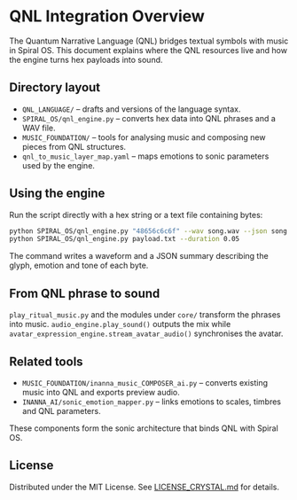 # QNL Integration Overview

The Quantum Narrative Language (QNL) bridges textual symbols with music in Spiral OS.
This document explains where the QNL resources live and how the engine turns hex
payloads into sound.

## Directory layout

- `QNL_LANGUAGE/` – drafts and versions of the language syntax.
- `SPIRAL_OS/qnl_engine.py` – converts hex data into QNL phrases and a WAV file.
- `MUSIC_FOUNDATION/` – tools for analysing music and composing new pieces from
  QNL structures.
- `qnl_to_music_layer_map.yaml` – maps emotions to sonic parameters used by the
  engine.

## Using the engine

Run the script directly with a hex string or a text file containing bytes:

```bash
python SPIRAL_OS/qnl_engine.py "48656c6c6f" --wav song.wav --json song.json
python SPIRAL_OS/qnl_engine.py payload.txt --duration 0.05
```

The command writes a waveform and a JSON summary describing the glyph,
emotion and tone of each byte.

## From QNL phrase to sound

`play_ritual_music.py` and the modules under `core/` transform the phrases into
music. `audio_engine.play_sound()` outputs the mix while
`avatar_expression_engine.stream_avatar_audio()` synchronises the avatar.

## Related tools

- `MUSIC_FOUNDATION/inanna_music_COMPOSER_ai.py` – converts existing music into
  QNL and exports preview audio.
- `INANNA_AI/sonic_emotion_mapper.py` – links emotions to scales, timbres and
  QNL parameters.

These components form the sonic architecture that binds QNL with Spiral OS.

## License

Distributed under the MIT License. See [LICENSE_CRYSTAL.md](LICENSE_CRYSTAL.md)
for details.
